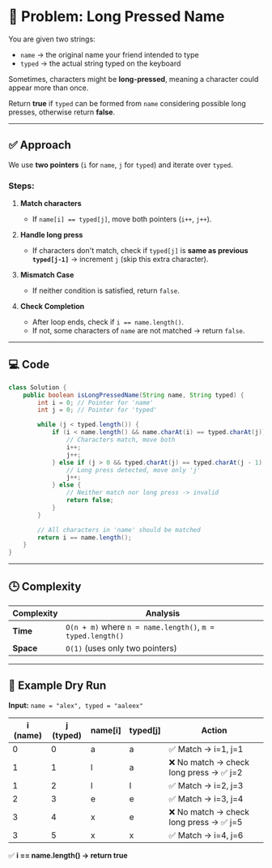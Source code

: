 
# 🧠 Problem: Long Pressed Name

You are given two strings:

* `name` → the original name your friend intended to type
* `typed` → the actual string typed on the keyboard

Sometimes, characters might be **long-pressed**, meaning a character could appear more than once.

Return **true** if `typed` can be formed from `name` considering possible long presses, otherwise return **false**.

---

## ✅ Approach

We use **two pointers** (`i` for `name`, `j` for `typed`) and iterate over `typed`.

### Steps:

1. **Match characters**

   * If `name[i] == typed[j]`, move both pointers (`i++`, `j++`).

2. **Handle long press**

   * If characters don't match, check if `typed[j]` is **same as previous `typed[j-1]`** → increment `j` (skip this extra character).

3. **Mismatch Case**

   * If neither condition is satisfied, return `false`.

4. **Check Completion**

   * After loop ends, check if `i == name.length()`.
   * If not, some characters of `name` are not matched → return `false`.

---

## 💻 Code

```java
class Solution {
    public boolean isLongPressedName(String name, String typed) {
        int i = 0; // Pointer for 'name'
        int j = 0; // Pointer for 'typed'

        while (j < typed.length()) {
            if (i < name.length() && name.charAt(i) == typed.charAt(j)) {
                // Characters match, move both
                i++;
                j++;
            } else if (j > 0 && typed.charAt(j) == typed.charAt(j - 1)) {
                // Long press detected, move only 'j'
                j++;
            } else {
                // Neither match nor long press -> invalid
                return false;
            }
        }

        // All characters in 'name' should be matched
        return i == name.length();
    }
}
```

---

## 🕒 Complexity

| Complexity | Analysis                                                   |
| ---------- | ---------------------------------------------------------- |
| **Time**   | `O(n + m)` where `n = name.length()`, `m = typed.length()` |
| **Space**  | `O(1)` (uses only two pointers)                            |

---

## 🧩 Example Dry Run

**Input:**
`name = "alex", typed = "aaleex"`

| i (name) | j (typed) | name[i] | typed[j] | Action                                |
| -------- | --------- | ------- | -------- | ------------------------------------- |
| 0        | 0         | a       | a        | ✅ Match → i=1, j=1                    |
| 1        | 1         | l       | a        | ❌ No match → check long press → ✅ j=2 |
| 1        | 2         | l       | l        | ✅ Match → i=2, j=3                    |
| 2        | 3         | e       | e        | ✅ Match → i=3, j=4                    |
| 3        | 4         | x       | e        | ❌ No match → check long press → ✅ j=5 |
| 3        | 5         | x       | x        | ✅ Match → i=4, j=6                    |

✅ **i == name.length() → return true**


